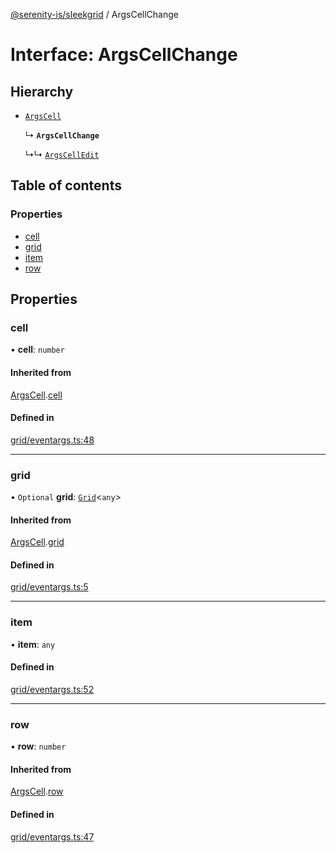 [@serenity-is/sleekgrid](../README.md) / ArgsCellChange

# Interface: ArgsCellChange

## Hierarchy

- [`ArgsCell`](ArgsCell.md)

  ↳ **`ArgsCellChange`**

  ↳↳ [`ArgsCellEdit`](ArgsCellEdit.md)

## Table of contents

### Properties

- [cell](ArgsCellChange.md#cell)
- [grid](ArgsCellChange.md#grid)
- [item](ArgsCellChange.md#item)
- [row](ArgsCellChange.md#row)

## Properties

### cell

• **cell**: `number`

#### Inherited from

[ArgsCell](ArgsCell.md).[cell](ArgsCell.md#cell)

#### Defined in

[grid/eventargs.ts:48](https://github.com/serenity-is/sleekgrid/blob/master/src/grid/eventargs.ts#L48)

___

### grid

• `Optional` **grid**: [`Grid`](../classes/Grid.md)<`any`\>

#### Inherited from

[ArgsCell](ArgsCell.md).[grid](ArgsCell.md#grid)

#### Defined in

[grid/eventargs.ts:5](https://github.com/serenity-is/sleekgrid/blob/master/src/grid/eventargs.ts#L5)

___

### item

• **item**: `any`

#### Defined in

[grid/eventargs.ts:52](https://github.com/serenity-is/sleekgrid/blob/master/src/grid/eventargs.ts#L52)

___

### row

• **row**: `number`

#### Inherited from

[ArgsCell](ArgsCell.md).[row](ArgsCell.md#row)

#### Defined in

[grid/eventargs.ts:47](https://github.com/serenity-is/sleekgrid/blob/master/src/grid/eventargs.ts#L47)
